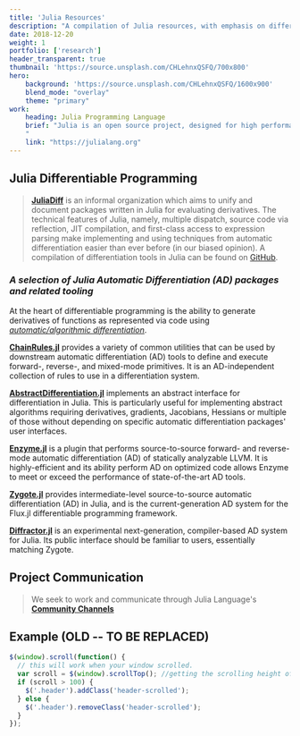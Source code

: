 ```yaml
---
title: 'Julia Resources'
description: "A compilation of Julia resources, with emphasis on differentiable programming and scientific machine learning"
date: 2018-12-20
weight: 1
portfolio: ['research']
header_transparent: true
thumbnail: 'https://source.unsplash.com/CHLehnxQSFQ/700x800'
hero:
    background: 'https://source.unsplash.com/CHLehnxQSFQ/1600x900'
    blend_mode: "overlay"
    theme: "primary"
work: 
    heading: Julia Programming Language
    brief: "Julia is an open source project, designed for high performance computing. Julia programs compile to efficient native code for multiple platforms via LLVM. Julia uses multiple dispatch as a paradigm, making it easy to express many object-oriented and functional programming patterns.
    "
    link: "https://julialang.org"
---
```


 
## Julia Differentiable Programming

> [**JuliaDiff**](https://juliadiff.org) is an informal organization which aims to unify and document packages written in Julia for evaluating derivatives. The technical features of Julia, namely, multiple dispatch, source code via reflection, JIT compilation, and first-class access to expression parsing make implementing and using techniques from automatic differentiation easier than ever before (in our biased opinion). A compilation of differentiation tools in Julia can be found on [GitHub](https://github.com/JuliaDiff).

### *A selection of Julia Automatic Differentiation (AD) packages and related tooling*

At the heart of differentiable programming is the ability to generate derivatives of functions as represented via code using [*automatic/algorithmic differentiation*](https://en.wikipedia.org/wiki/Automatic_differentiation).

[**ChainRules.jl**](https://juliadiff.org/ChainRulesCore.jl/stable/index.html) provides a variety of common utilities that can be used by downstream automatic differentiation (AD) tools to define and execute forward-, reverse-, and mixed-mode primitives. It is an AD-independent collection of rules to use in a differentiation system.

[**AbstractDifferentiation.jl**](https://github.com/JuliaDiff/AbstractDifferentiation.jl) implements an abstract interface for differentiation in Julia. This is particularly useful for implementing abstract algorithms requiring derivatives, gradients, Jacobians, Hessians or multiple of those without depending on specific automatic differentiation packages' user interfaces.

[**Enzyme.jl**](https://github.com/wsmoses/Enzyme.jl) is a plugin that performs source-to-source forward- and reverse-mode automatic differentiation (AD) of statically analyzable LLVM. It is highly-efficient and its ability perform AD on optimized code allows Enzyme to meet or exceed the performance of state-of-the-art AD tools.

[**Zygote.jl**](https://github.com/FluxML/Zygote.jl) provides intermediate-level source-to-source automatic differentiation (AD) in Julia, and is the current-generation AD system for the Flux.jl differentiable programming framework.

[**Diffractor.jl**](https://github.com/JuliaDiff/Diffractor.jl)  is an experimental next-generation, compiler-based AD system for Julia. Its public interface should be familiar to users, essentially matching Zygote.

## Project Communication

> We seek to work and communicate through Julia Language's [**Community Channels**](https://www.julialang.org/community/#community_channels)


## Example (OLD -- TO BE REPLACED)

```js
$(window).scroll(function() {
  // this will work when your window scrolled.
  var scroll = $(window).scrollTop(); //getting the scrolling height of window
  if (scroll > 100) {
    $('.header').addClass('header-scrolled');
  } else {
    $('.header').removeClass('header-scrolled');
  }
});
```

